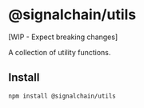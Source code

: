 # @signalchain/utils

[WIP - Expect breaking changes]

A collection of utility functions.

## Install

`npm install @signalchain/utils`
